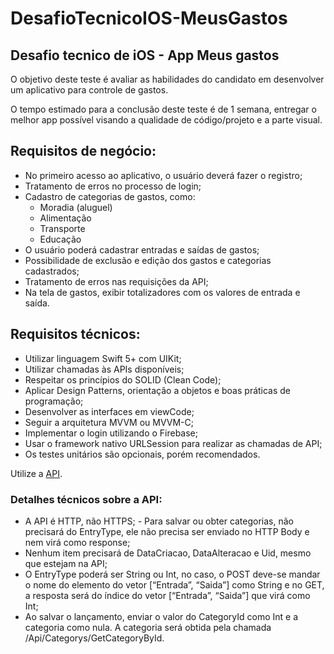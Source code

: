 # DesafioTecnicoIOS-MeusGastos
## Desafio tecnico de iOS - App Meus gastos

O objetivo deste teste é avaliar as habilidades do candidato em desenvolver um aplicativo para controle de gastos.

O tempo estimado para a conclusão deste teste é de 1 semana, entregar o melhor app possível visando a qualidade de código/projeto e a parte visual.

## **Requisitos de negócio:**
- No primeiro acesso ao aplicativo, o usuário deverá fazer o registro;
- Tratamento de erros no processo de login;
- Cadastro de categorias de gastos, como:
  -  Moradia (aluguel)
  -  Alimentação
  -  Transporte
  -  Educação
- O usuário poderá cadastrar entradas e saídas de gastos;
- Possibilidade de exclusão e edição dos gastos e categorias cadastrados;
- Tratamento de erros nas requisições da API;
- Na tela de gastos, exibir totalizadores com os valores de entrada e saída. 

## **Requisitos técnicos:**
- Utilizar linguagem Swift 5+ com UIKit;
- Utilizar chamadas às APIs disponíveis;
- Respeitar os princípios do SOLID (Clean Code);
- Aplicar Design Patterns, orientação a objetos e boas práticas de programação;
- Desenvolver as interfaces em viewCode;
- Seguir a arquitetura MVVM ou MVVM-C;
- Implementar o login utilizando o Firebase;
- Usar o framework nativo URLSession para realizar as chamadas de API;
- Os testes unitários são opcionais, porém recomendados.

Utilize a [API](http://meusgastos.codandocommoa.com.br/swagger/ui/index#/Category/Category_GetCategoryById).

### Detalhes técnicos sobre a API:
- A API é HTTP, não HTTPS; - Para salvar ou obter categorias, não precisará do EntryType, ele não precisa ser
enviado no HTTP Body e nem virá como response;
- Nenhum item precisará de DataCriacao, DataAlteracao e Uid, mesmo que estejam
na API;
- O EntryType poderá ser String ou Int, no caso, o POST deve-se mandar o nome do
elemento do vetor [“Entrada”, “Saida”] como String e no GET, a resposta será do
índice do vetor [“Entrada”, “Saida”] que virá como Int;
- Ao salvar o lançamento, enviar o valor do CategoryId como Int e a categoria como
nula. A categoria será obtida pela chamada /Api/Categorys/GetCategoryById.
